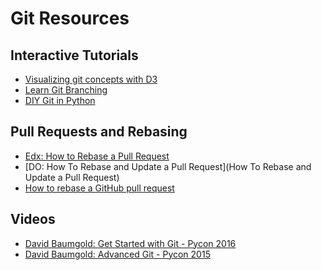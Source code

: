 Git Resources
===

Interactive Tutorials
---

- [Visualizing git concepts with D3](https://onlywei.github.io/explain-git-with-d3/)
- [Learn Git Branching](https://learngitbranching.js.org/)
- [DIY Git in Python](https://www.leshenko.net/p/ugit/#)

Pull Requests and Rebasing
---

- [Edx: How to Rebase a Pull Request](https://github.com/edx/edx-platform/wiki/How-to-Rebase-a-Pull-Request)
- [DO: How To Rebase and Update a Pull Request](How To Rebase and Update a Pull Request)
- [How to rebase a GitHub pull request](https://anavarre.net/how-to-rebase-a-github-pull-request/)

Videos 
---

- [David Baumgold: Get Started with Git - Pycon
    2016](https://www.youtube.com/watch?v=Qthor07loHM)
- [David Baumgold: Advanced Git - Pycon 2015](https://www.youtube.com/watch?v=4EOZvow1mk4)

